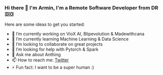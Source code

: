 ### Hi there 👋 I'm Armin, I'm a Remote Software Developer from DR 🇩🇴


Here are some ideas to get you started:

- 🔭 I’m currently working on VioX AI, Blipevolution & Madewithcana
- 🌱 I’m currently learning Machine Learning & Data Science
- 👯 I’m looking to collaborate on great projects
- 🤔 I’m looking for help with Pytorch & Spark
- 💬 Ask me about Anthing 
- 📫 How to reach me: [Twitter](https://twitter.com/niux)
- ⚡ Fun fact: I want to be a super human :)

